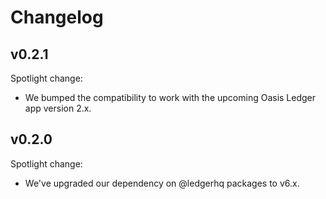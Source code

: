 # Changelog

## v0.2.1

Spotlight change:

- We bumped the compatibility to work with the upcoming Oasis Ledger app version 2.x.

## v0.2.0

Spotlight change:

- We've upgraded our dependency on @ledgerhq packages to v6.x.
